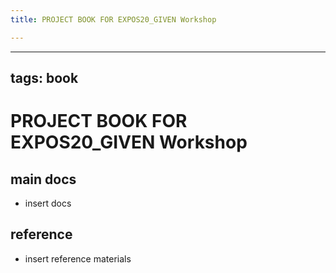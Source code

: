```yaml
---
title: PROJECT BOOK FOR EXPOS20_GIVEN Workshop

---
```



---
tags: book
---

PROJECT BOOK FOR EXPOS20_GIVEN Workshop
===

main docs
---

- insert docs

reference
---

- insert reference materials

